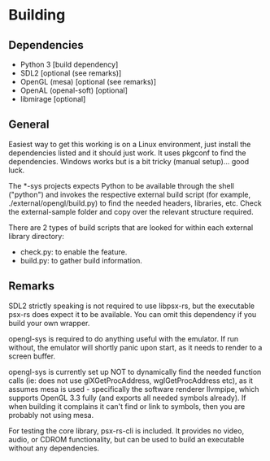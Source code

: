 # Building

## Dependencies
- Python 3 [build dependency]
- SDL2 [optional (see remarks)]
- OpenGL (mesa) [optional (see remarks)]
- OpenAL (openal-soft) [optional]
- libmirage [optional]

## General
Easiest way to get this working is on a Linux environment, just install the dependencies listed and it should just work. It uses pkgconf to find the dependencies.
Windows works but is a bit tricky (manual setup)... good luck.

The *-sys projects expects Python to be available through the shell ("python") and invokes the respective external build script (for example, ./external/opengl/build.py) to find the needed headers, libraries, etc. Check the external-sample folder and copy over the relevant structure required. 

There are 2 types of build scripts that are looked for within each external library directory:
- check.py: to enable the feature.
- build.py: to gather build information.

## Remarks
SDL2 strictly speaking is not required to use libpsx-rs, but the executable psx-rs does expect it to be available. You can omit this dependency if you build your own wrapper. 

opengl-sys is required to do anything useful with the emulator. If run without, the emulator will shortly panic upon start, as it needs to render to a screen buffer.

opengl-sys is currently set up NOT to dynamically find the needed function calls (ie: does not use glXGetProcAddress, wglGetProcAddress etc), as it assumes mesa is used - specifically the software renderer llvmpipe, which supports OpenGL 3.3 fully (and exports all needed symbols already). If when building it complains it can't find or link to symbols, then you are probably not using mesa.

For testing the core library, psx-rs-cli is included. It provides no video, audio, or CDROM functionality, but can be used to build an executable without any dependencies.